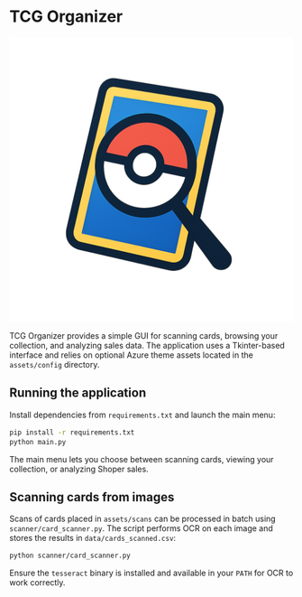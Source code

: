 # TCG Organizer

![TCG Organizer Logo](assets/logo.png)

TCG Organizer provides a simple GUI for scanning cards, browsing your collection, and analyzing sales data. The application uses a Tkinter-based interface and relies on optional Azure theme assets located in the `assets/config` directory.

## Running the application

Install dependencies from `requirements.txt` and launch the main menu:

```bash
pip install -r requirements.txt
python main.py
```

The main menu lets you choose between scanning cards, viewing your collection, or analyzing Shoper sales.

## Scanning cards from images

Scans of cards placed in `assets/scans` can be processed in batch using
`scanner/card_scanner.py`. The script performs OCR on each image and stores the
results in `data/cards_scanned.csv`:

```bash
python scanner/card_scanner.py
```

Ensure the `tesseract` binary is installed and available in your `PATH` for OCR
to work correctly.
